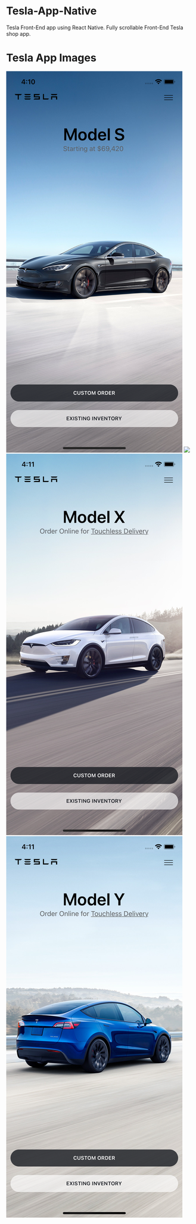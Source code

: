 # Tesla-App-Native
Tesla Front-End app using React Native. Fully scrollable Front-End Tesla shop app. 

# Tesla App Images
<img src="./modelS.png" />
<img src="./model3.png'" />
<img src="./modelX.png" />
<img src="./modelY.png" />

